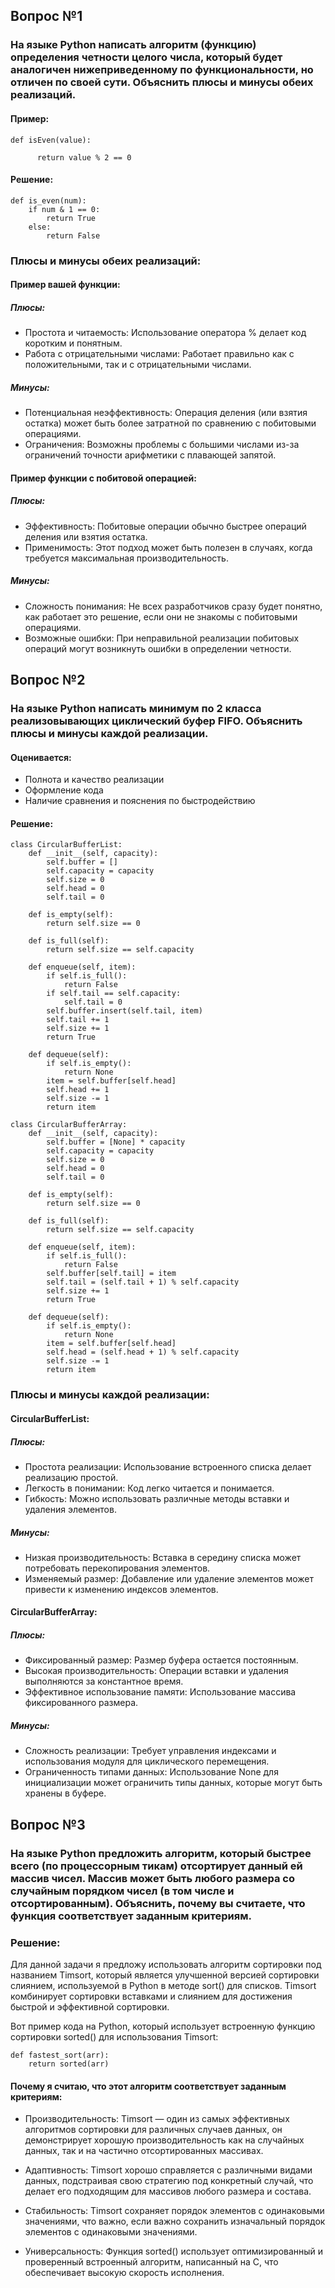 ## Вопрос №1

### На языке Python написать алгоритм (функцию) определения четности целого числа, который будет аналогичен нижеприведенному по функциональности, но отличен по своей сути. Объяснить плюсы и минусы обеих реализаций. 

#### Пример: 
```
def isEven(value):

      return value % 2 == 0
```
#### Решение:
```
def is_even(num):
    if num & 1 == 0:
        return True
    else:
        return False
```
### Плюсы и минусы обеих реализаций:

#### Пример вашей функции:
##### Плюсы:
- Простота и читаемость: Использование оператора % делает код коротким и понятным.
- Работа с отрицательными числами: Работает правильно как с положительными, так и с отрицательными числами.

##### Минусы:
- Потенциальная неэффективность: Операция деления (или взятия остатка) может быть более затратной по сравнению с побитовыми операциями.
- Ограничения: Возможны проблемы с большими числами из-за ограничений точности арифметики с плавающей запятой.

#### Пример функции с побитовой операцией:
##### Плюсы:
- Эффективность: Побитовые операции обычно быстрее операций деления или взятия остатка.
- Применимость: Этот подход может быть полезен в случаях, когда требуется максимальная производительность.

##### Минусы:
- Сложность понимания: Не всех разработчиков сразу будет понятно, как работает это решение, если они не знакомы с побитовыми операциями.
- Возможные ошибки: При неправильной реализации побитовых операций могут возникнуть ошибки в определении четности.
## Вопрос №2

### На языке Python написать минимум по 2 класса реализовывающих циклический буфер FIFO. Объяснить плюсы и минусы каждой реализации.

#### Оценивается:

- Полнота и качество реализации
- Оформление кода
- Наличие сравнения и пояснения по быстродействию
#### Решение:
```
class CircularBufferList:
    def __init__(self, capacity):
        self.buffer = []
        self.capacity = capacity
        self.size = 0
        self.head = 0
        self.tail = 0

    def is_empty(self):
        return self.size == 0

    def is_full(self):
        return self.size == self.capacity

    def enqueue(self, item):
        if self.is_full():
            return False
        if self.tail == self.capacity:
            self.tail = 0
        self.buffer.insert(self.tail, item)
        self.tail += 1
        self.size += 1
        return True

    def dequeue(self):
        if self.is_empty():
            return None
        item = self.buffer[self.head]
        self.head += 1
        self.size -= 1
        return item
```
```
class CircularBufferArray:
    def __init__(self, capacity):
        self.buffer = [None] * capacity
        self.capacity = capacity
        self.size = 0
        self.head = 0
        self.tail = 0

    def is_empty(self):
        return self.size == 0

    def is_full(self):
        return self.size == self.capacity

    def enqueue(self, item):
        if self.is_full():
            return False
        self.buffer[self.tail] = item
        self.tail = (self.tail + 1) % self.capacity
        self.size += 1
        return True

    def dequeue(self):
        if self.is_empty():
            return None
        item = self.buffer[self.head]
        self.head = (self.head + 1) % self.capacity
        self.size -= 1
        return item
```
### Плюсы и минусы каждой реализации:

#### CircularBufferList:

##### Плюсы:
- Простота реализации: Использование встроенного списка делает реализацию простой.
- Легкость в понимании: Код легко читается и понимается.
- Гибкость: Можно использовать различные методы вставки и удаления элементов.
    
##### Минусы:
- Низкая производительность: Вставка в середину списка может потребовать перекопирования элементов.
- Изменяемый размер: Добавление или удаление элементов может привести к изменению индексов элементов.
    
#### CircularBufferArray:

##### Плюсы:
- Фиксированный размер: Размер буфера остается постоянным.
- Высокая производительность: Операции вставки и удаления выполняются за константное время.
- Эффективное использование памяти: Использование массива фиксированного размера.
    
##### Минусы:
- Сложность реализации: Требует управления индексами и использования модуля для циклического перемещения.
- Ограниченность типами данных: Использование None для инициализации может ограничить типы данных, которые могут быть хранены в буфере.
## Вопрос №3

### На языке Python предложить алгоритм, который быстрее всего (по процессорным тикам) отсортирует данный ей массив чисел. Массив может быть любого размера со случайным порядком чисел (в том числе и отсортированным). Объяснить, почему вы считаете, что функция соответствует заданным критериям.
### Решение:
Для данной задачи я предложу использовать алгоритм сортировки под названием Timsort, который является улучшенной версией сортировки слиянием, используемой в Python в методе sort() для списков. Timsort комбинирует сортировки вставками и слиянием для достижения быстрой и эффективной сортировки.

Вот пример кода на Python, который использует встроенную функцию сортировки sorted() для использования Timsort:
```
def fastest_sort(arr):
    return sorted(arr)
```
#### Почему я считаю, что этот алгоритм соответствует заданным критериям:

- Производительность: Timsort — один из самых эффективных алгоритмов сортировки для различных случаев данных, он демонстрирует хорошую производительность как на случайных данных, так и на частично отсортированных массивах.
   
- Адаптивность: Timsort хорошо справляется с различными видами данных, подстраивая свою стратегию под конкретный случай, что делает его подходящим для массивов любого размера и состава.
   
- Стабильность: Timsort сохраняет порядок элементов с одинаковыми значениями, что важно, если важно сохранить изначальный порядок элементов с одинаковыми значениями.
   
- Универсальность: Функция sorted() использует оптимизированный и проверенный встроенный алгоритм, написанный на C, что обеспечивает высокую скорость исполнения.
